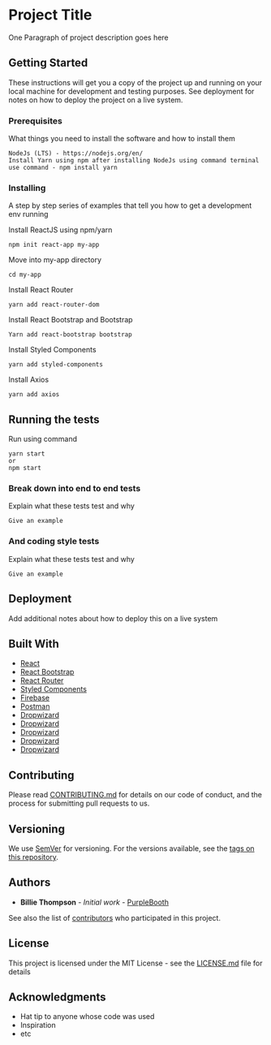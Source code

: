 # Project Title

One Paragraph of project description goes here

## Getting Started

These instructions will get you a copy of the project up and running on your local machine for development and testing purposes. See deployment for notes on how to deploy the project on a live system.

### Prerequisites

What things you need to install the software and how to install them

```
NodeJs (LTS) - https://nodejs.org/en/
Install Yarn using npm after installing NodeJs using command terminal
use command - npm install yarn
```

### Installing

A step by step series of examples that tell you how to get a development env running

Install ReactJS using npm/yarn

```
npm init react-app my-app
```

Move into my-app directory

```
cd my-app
```

Install React Router

```
yarn add react-router-dom
```

Install React Bootstrap and Bootstrap

```
Yarn add react-bootstrap bootstrap
```

Install Styled Components

```
yarn add styled-components
```


Install Axios

```
yarn add axios
```

## Running the tests

Run using command

```
yarn start
or
npm start
```

### Break down into end to end tests

Explain what these tests test and why

```
Give an example
```

### And coding style tests

Explain what these tests test and why

```
Give an example
```

## Deployment

Add additional notes about how to deploy this on a live system

## Built With

* [React](https://reactjs.org/) 
* [React Bootstrap](https://react-bootstrap.github.io/) 
* [React Router](https://reacttraining.com/react-router/) 
* [Styled Components](https://www.styled-components.com/) 
* [Firebase](https://firebase.google.com/) 
* [Postman](https://www.getpostman.com/) 
* [Dropwizard](http://www.dropwizard.io/1.0.2/docs/) 
* [Dropwizard](http://www.dropwizard.io/1.0.2/docs/) 
* [Dropwizard](http://www.dropwizard.io/1.0.2/docs/) 
* [Dropwizard](http://www.dropwizard.io/1.0.2/docs/) 
* [Dropwizard](http://www.dropwizard.io/1.0.2/docs/) 


## Contributing

Please read [CONTRIBUTING.md](https://gist.github.com/PurpleBooth/b24679402957c63ec426) for details on our code of conduct, and the process for submitting pull requests to us.

## Versioning

We use [SemVer](http://semver.org/) for versioning. For the versions available, see the [tags on this repository](https://github.com/your/project/tags). 

## Authors

* **Billie Thompson** - *Initial work* - [PurpleBooth](https://github.com/PurpleBooth)

See also the list of [contributors](https://github.com/your/project/contributors) who participated in this project.

## License

This project is licensed under the MIT License - see the [LICENSE.md](LICENSE.md) file for details

## Acknowledgments

* Hat tip to anyone whose code was used
* Inspiration
* etc

